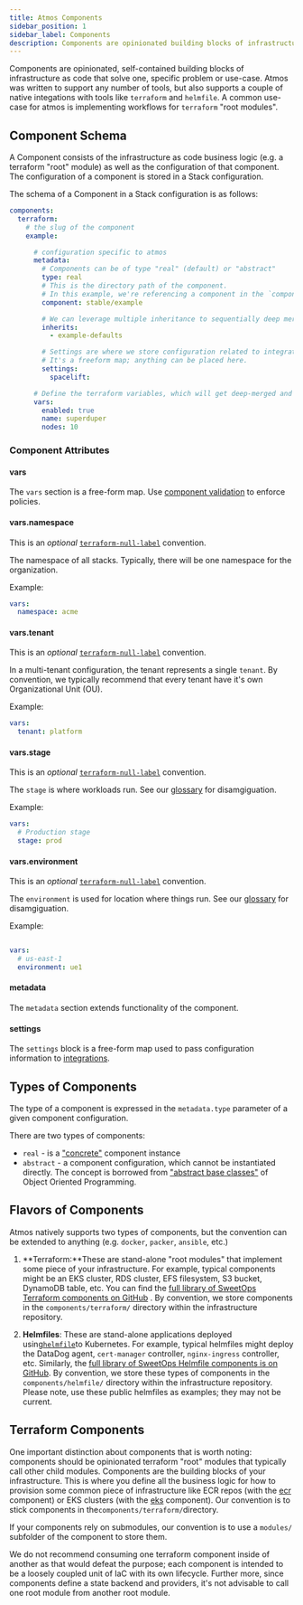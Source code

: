 ```yaml
---
title: Atmos Components
sidebar_position: 1
sidebar_label: Components
description: Components are opinionated building blocks of infrastructure as code that solve one specific problem or use-case.
---
```


Components are opinionated, self-contained building blocks of infrastructure as code that solve one, specific problem or use-case. Atmos was written to support any number of tools, but also supports a couple of native integations with tools like `terraform` and `helmfile`. A common use-case for atmos is implementing workflows for `terraform` "root modules".

## Component Schema

A Component consists of the infrastructure as code business logic (e.g. a terraform "root" module) as well as the configuration of that component. The configuration of a component is stored in a Stack configuration.

The schema of a Component in a Stack configuration is as follows:

```yaml
components:
  terraform:
    # the slug of the component
    example:

      # configuration specific to atmos
      metadata:
        # Components can be of type "real" (default) or "abstract"
        type: real
        # This is the directory path of the component. 
        # In this example, we're referencing a component in the `componentns/terraform/stable/example` folder.
        component: stable/example

        # We can leverage multiple inheritance to sequentially deep merge multiple configurations
        inherits:
          - example-defaults

        # Settings are where we store configuration related to integrations.
        # It's a freeform map; anything can be placed here.
        settings:
          spacelift:

      # Define the terraform variables, which will get deep-merged and exported to a `.tfvars` file by atmos.
      vars:
        enabled: true
        name: superduper
        nodes: 10
```


### Component Attributes

#### vars

The `vars` section is a free-form map. Use [component validation](/core-concepts/components/component-validation) to enforce policies.

#### vars.namespace

This is an *optional* [`terraform-null-label`](https://github.com/cloudposse/terraform-null-label) convention. 

The namespace of all stacks. Typically, there will be one namespace for the organization.

Example:

```yaml
vars:
  namespace: acme
```

#### vars.tenant

This is an *optional* [`terraform-null-label`](https://github.com/cloudposse/terraform-null-label) convention. 

In a multi-tenant configuration, the tenant represents a single `tenant`. By convention, we typically
recommend that every tenant have it's own Organizational Unit (OU).

Example:

```yaml
vars:
  tenant: platform
```


#### vars.stage

This is an *optional* [`terraform-null-label`](https://github.com/cloudposse/terraform-null-label) convention. 

The `stage` is where workloads run. See our [glossary](/reference/glossary) for disamgiguation.

Example:
```yaml
vars:
  # Production stage
  stage: prod
```

#### vars.environment

This is an *optional* [`terraform-null-label`](https://github.com/cloudposse/terraform-null-label) convention. 

The `environment` is used for location where things run. See our [glossary](/reference/glossary) for disamgiguation.

Example:
```yaml

vars:
  # us-east-1
  environment: ue1
```

#### metadata

The `metadata` section extends functionality of the component.

#### settings

The `settings` block is a free-form map used to pass configuration information to [integrations](/category/integrations).

## Types of Components

The type of a component is expressed in the `metadata.type` parameter of a given component configuration.

There are two types of components:

- `real` - is a ["concrete"](https://en.wikipedia.org/wiki/Concrete_class) component instance
- `abstract` - a component configuration, which cannot be instantiated directly. The concept is borrowed
  from ["abstract base classes"](https://en.wikipedia.org/wiki/Abstract_type) of Object Oriented Programming.

## Flavors of Components

Atmos natively supports two types of components, but the convention can be extended to anything (e.g. `docker`, `packer`, `ansible`, etc.)

1. **Terraform:**These are stand-alone "root modules" that implement some piece of your infrastructure. For example, typical components might be an
   EKS cluster, RDS cluster, EFS filesystem, S3 bucket, DynamoDB table, etc. You can find
   the [full library of SweetOps Terraform components on GitHub](https://github.com/cloudposse/terraform-aws-components "https://github.com/cloudposse/terraform-aws-components")
   . By convention, we store components in the `components/terraform/` directory within the infrastructure repository.

2. **Helmfiles**: These are stand-alone applications deployed using[`helmfile`](https://github.com/helmfile)to Kubernetes. For example, typical
   helmfiles might deploy the DataDog agent, `cert-manager` controller, `nginx-ingress` controller, etc. Similarly,
   the [full library of SweetOps Helmfile components is on GitHub](https://github.com/cloudposse/helmfiles "https://github.com/cloudposse/helmfiles").
   By convention, we store these types of components in the `components/helmfile/` directory within the infrastructure repository. Please note, use
   these public helmfiles as examples; they may not be current.

## Terraform Components

One important distinction about components that is worth noting: components should be opinionated terraform "root" modules that typically call other child modules. Components are the building blocks of your infrastructure. This is where you define all the business logic for how to provision some common piece of infrastructure like ECR repos (with the [ecr](https://github.com/cloudposse/terraform-aws-components/tree/master/modules/ecr) component) or EKS clusters (with the [eks](https://github.com/cloudposse/terraform-aws-components/tree/master/modules/eks/cluster) component). Our convention is to stick components in the`components/terraform/`directory.

If your components rely on submodules, our convention is to use a `modules/` subfolder of the component to store them.

We do not recommend consuming one terraform component inside of another as that would defeat the purpose; each component is intended to be a loosely coupled unit of IaC with its own lifecycle. Further more, since components define a state backend and providers, it's not advisable to call one root module from another root module.
